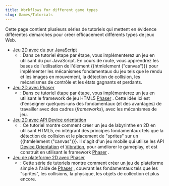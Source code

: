 ```yaml
---
title: Workflows for different game types
slug: Games/Tutorials
---
```


Cette page contient plusieurs séries de tutoriels qui mettent en évidence différentes démarches pour créer efficacement différents types de jeux Web.

- [Jeu 2D avec du pur JavaScript](/fr/docs/Games/Tutorials/2D_Breakout_game_pure_JavaScript)
  - : Dans ce tutoriel étape par étape, vous implémenterez un jeu en utilisant du pur JavaScript. En cours de route, vous apprendrez les bases de l'utilisation de l'élément {{htmlelement ("canvas")}} pour implémenter les mécanismes fondamentaux du jeu tels que le rendu et les images en mouvement, la détection de collision, les mécanismes de contrôle et les états gagnants et perdants.
- [Jeu 2D avec Phaser](/fr/docs/Games/Tutorials/2D_breakout_game_Phaser)
  - : Dans ce tutoriel étape par étape, vous implémenterez un jeu en utilisant le framework de jeu HTML5 [Phaser](https://phaser.io/) . Cette idée ici est d'enseigner quelques-uns des fondamentaux (et des avantages) de travailler avec des cadres (_frameworks_), avec les mécanismes de jeu.
- [Jeu 2D avec API Device orientation](/fr/docs/Games/Tutorials/HTML5_Gamedev_Phaser_Device_Orientation)
  - : Ce tutoriel montre comment créer un jeu de labyrinthe en 2D en utilisant HTML5, en intégrant des principes fondamentaux tels que la détection de collision et le placement de "sprites" sur un {{htmlelement ("canvas")}}. Il s'agit d'un jeu mobile qui utilise les API [Device Orientation](/fr/docs/Web/Apps/Fundamentals/gather_and_modify_data/responding_to_device_orientation_changes) et [Vibration,](/fr/docs/Web/API/Vibration_API) pour améliorer le gameplay, et est construit en utilisant le framework [Phaser](https://phaser.io/) .
- [Jeu de plateforme 2D avec Phaser](https://mozdevs.github.io/html5-games-workshop/en/guides/platformer/start-here/)
  - : Cette série de tutoriels montre comment créer un jeu de plateforme simple à l'aide de [Phaser](https://phaser.io/) , couvrant les fondamentaux tels que les "sprites", les collisions, la physique, les objets de collection et plus encore.
